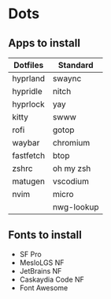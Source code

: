 # Dots

## Apps to install

| Dotfiles | Standard |
| ---------| ---------|
| hyprland | swaync |
| hypridle | nitch |
| hyprlock | yay |
| kitty | swww |
| rofi | gotop |
| waybar | chromium |
| fastfetch | btop |
| zshrc | oh my zsh |
| matugen | vscodium|
| nvim | micro |
| | nwg-lookup|


## Fonts to install

- SF Pro
- MesloLGS NF
- JetBrains NF
- Caskaydia Code NF
- Font Awesome
